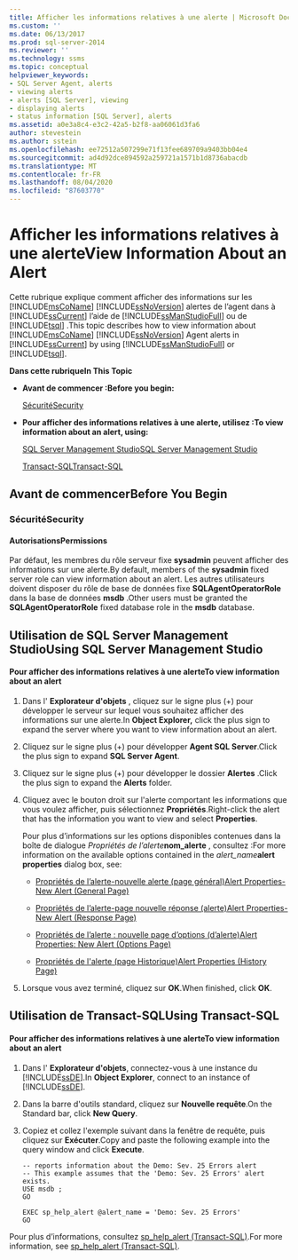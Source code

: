 ```yaml
---
title: Afficher les informations relatives à une alerte | Microsoft Docs
ms.custom: ''
ms.date: 06/13/2017
ms.prod: sql-server-2014
ms.reviewer: ''
ms.technology: ssms
ms.topic: conceptual
helpviewer_keywords:
- SQL Server Agent, alerts
- viewing alerts
- alerts [SQL Server], viewing
- displaying alerts
- status information [SQL Server], alerts
ms.assetid: a0e3a8c4-e3c2-42a5-b2f8-aa06061d3fa6
author: stevestein
ms.author: sstein
ms.openlocfilehash: ee72512a507299e71f13fee689709a9403bb04e4
ms.sourcegitcommit: ad4d92dce894592a259721a1571b1d8736abacdb
ms.translationtype: MT
ms.contentlocale: fr-FR
ms.lasthandoff: 08/04/2020
ms.locfileid: "87603770"
---
```

# <a name="view-information-about-an-alert"></a><span data-ttu-id="d94b5-102">Afficher les informations relatives à une alerte</span><span class="sxs-lookup"><span data-stu-id="d94b5-102">View Information About an Alert</span></span>
  <span data-ttu-id="d94b5-103">Cette rubrique explique comment afficher des informations sur les [!INCLUDE[msCoName](../../includes/msconame-md.md)] [!INCLUDE[ssNoVersion](../../includes/ssnoversion-md.md)] alertes de l’agent dans à [!INCLUDE[ssCurrent](../../includes/sscurrent-md.md)] l’aide de [!INCLUDE[ssManStudioFull](../../includes/ssmanstudiofull-md.md)] ou de [!INCLUDE[tsql](../../includes/tsql-md.md)] .</span><span class="sxs-lookup"><span data-stu-id="d94b5-103">This topic describes how to view information about [!INCLUDE[msCoName](../../includes/msconame-md.md)] [!INCLUDE[ssNoVersion](../../includes/ssnoversion-md.md)] Agent alerts in [!INCLUDE[ssCurrent](../../includes/sscurrent-md.md)] by using [!INCLUDE[ssManStudioFull](../../includes/ssmanstudiofull-md.md)] or [!INCLUDE[tsql](../../includes/tsql-md.md)].</span></span>  
  
 <span data-ttu-id="d94b5-104">**Dans cette rubrique**</span><span class="sxs-lookup"><span data-stu-id="d94b5-104">**In This Topic**</span></span>  
  
-   <span data-ttu-id="d94b5-105">**Avant de commencer :**</span><span class="sxs-lookup"><span data-stu-id="d94b5-105">**Before you begin:**</span></span>  
  
     [<span data-ttu-id="d94b5-106">Sécurité</span><span class="sxs-lookup"><span data-stu-id="d94b5-106">Security</span></span>](#Security)  
  
-   <span data-ttu-id="d94b5-107">**Pour afficher des informations relatives à une alerte, utilisez :**</span><span class="sxs-lookup"><span data-stu-id="d94b5-107">**To view information about an alert, using:**</span></span>  
  
     [<span data-ttu-id="d94b5-108">SQL Server Management Studio</span><span class="sxs-lookup"><span data-stu-id="d94b5-108">SQL Server Management Studio</span></span>](#SSMSProcedure)  
  
     [<span data-ttu-id="d94b5-109">Transact-SQL</span><span class="sxs-lookup"><span data-stu-id="d94b5-109">Transact-SQL</span></span>](#TsqlProcedure)  
  
##  <a name="before-you-begin"></a><a name="BeforeYouBegin"></a> <span data-ttu-id="d94b5-110">Avant de commencer</span><span class="sxs-lookup"><span data-stu-id="d94b5-110">Before You Begin</span></span>  
  
###  <a name="security"></a><a name="Security"></a> <span data-ttu-id="d94b5-111">Sécurité</span><span class="sxs-lookup"><span data-stu-id="d94b5-111">Security</span></span>  
  
####  <a name="permissions"></a><a name="Permissions"></a> <span data-ttu-id="d94b5-112">Autorisations</span><span class="sxs-lookup"><span data-stu-id="d94b5-112">Permissions</span></span>  
 <span data-ttu-id="d94b5-113">Par défaut, les membres du rôle serveur fixe **sysadmin** peuvent afficher des informations sur une alerte.</span><span class="sxs-lookup"><span data-stu-id="d94b5-113">By default, members of the **sysadmin** fixed server role can view information about an alert.</span></span> <span data-ttu-id="d94b5-114">Les autres utilisateurs doivent disposer du rôle de base de données fixe **SQLAgentOperatorRole** dans la base de données **msdb** .</span><span class="sxs-lookup"><span data-stu-id="d94b5-114">Other users must be granted the **SQLAgentOperatorRole** fixed database role in the **msdb** database.</span></span>  
  
##  <a name="using-sql-server-management-studio"></a><a name="SSMSProcedure"></a> <span data-ttu-id="d94b5-115">Utilisation de SQL Server Management Studio</span><span class="sxs-lookup"><span data-stu-id="d94b5-115">Using SQL Server Management Studio</span></span>  
  
#### <a name="to-view-information-about-an-alert"></a><span data-ttu-id="d94b5-116">Pour afficher des informations relatives à une alerte</span><span class="sxs-lookup"><span data-stu-id="d94b5-116">To view information about an alert</span></span>  
  
1.  <span data-ttu-id="d94b5-117">Dans l' **Explorateur d'objets** , cliquez sur le signe plus (+) pour développer le serveur sur lequel vous souhaitez afficher des informations sur une alerte.</span><span class="sxs-lookup"><span data-stu-id="d94b5-117">In **Object Explorer,** click the plus sign to expand the server where you want to view information about an alert.</span></span>  
  
2.  <span data-ttu-id="d94b5-118">Cliquez sur le signe plus (+) pour développer **Agent SQL Server**.</span><span class="sxs-lookup"><span data-stu-id="d94b5-118">Click the plus sign to expand **SQL Server Agent**.</span></span>  
  
3.  <span data-ttu-id="d94b5-119">Cliquez sur le signe plus (+) pour développer le dossier **Alertes** .</span><span class="sxs-lookup"><span data-stu-id="d94b5-119">Click the plus sign to expand the **Alerts** folder.</span></span>  
  
4.  <span data-ttu-id="d94b5-120">Cliquez avec le bouton droit sur l'alerte comportant les informations que vous voulez afficher, puis sélectionnez **Propriétés**.</span><span class="sxs-lookup"><span data-stu-id="d94b5-120">Right-click the alert that has the information you want to view and select **Properties**.</span></span>  
  
     <span data-ttu-id="d94b5-121">Pour plus d’informations sur les options disponibles contenues dans la boîte de dialogue _Propriétés de l’alerte_**nom_alerte** , consultez :</span><span class="sxs-lookup"><span data-stu-id="d94b5-121">For more information on the available options contained in the _alert_name_**alert properties** dialog box, see:</span></span>  
  
    -   [<span data-ttu-id="d94b5-122">Propriétés de l’alerte-nouvelle alerte &#40;page général&#41;</span><span class="sxs-lookup"><span data-stu-id="d94b5-122">Alert Properties-New Alert &#40;General Page&#41;</span></span>](../../integration-services/general-page-of-integration-services-designers-options.md)  
  
    -   [<span data-ttu-id="d94b5-123">Propriétés de l’alerte-page nouvelle réponse &#40;alerte&#41;</span><span class="sxs-lookup"><span data-stu-id="d94b5-123">Alert Properties-New Alert &#40;Response Page&#41;</span></span>](alert-properties-new-alert-response-page.md)  
  
    -   [<span data-ttu-id="d94b5-124">Propriétés de l’alerte : nouvelle page d’options &#40;d’alerte&#41;</span><span class="sxs-lookup"><span data-stu-id="d94b5-124">Alert Properties: New Alert &#40;Options Page&#41;</span></span>](alert-properties-new-alert-options-page.md)  
  
    -   [<span data-ttu-id="d94b5-125">Propriétés de l'alerte &#40;page Historique&#41;</span><span class="sxs-lookup"><span data-stu-id="d94b5-125">Alert Properties &#40;History Page&#41;</span></span>](alert-properties-history-page.md)  
  
5.  <span data-ttu-id="d94b5-126">Lorsque vous avez terminé, cliquez sur **OK**.</span><span class="sxs-lookup"><span data-stu-id="d94b5-126">When finished, click **OK**.</span></span>  
  
##  <a name="using-transact-sql"></a><a name="TsqlProcedure"></a> <span data-ttu-id="d94b5-127">Utilisation de Transact-SQL</span><span class="sxs-lookup"><span data-stu-id="d94b5-127">Using Transact-SQL</span></span>  
  
#### <a name="to-view-information-about-an-alert"></a><span data-ttu-id="d94b5-128">Pour afficher des informations relatives à une alerte</span><span class="sxs-lookup"><span data-stu-id="d94b5-128">To view information about an alert</span></span>  
  
1.  <span data-ttu-id="d94b5-129">Dans l' **Explorateur d'objets**, connectez-vous à une instance du [!INCLUDE[ssDE](../../includes/ssde-md.md)].</span><span class="sxs-lookup"><span data-stu-id="d94b5-129">In **Object Explorer**, connect to an instance of [!INCLUDE[ssDE](../../includes/ssde-md.md)].</span></span>  
  
2.  <span data-ttu-id="d94b5-130">Dans la barre d'outils standard, cliquez sur **Nouvelle requête**.</span><span class="sxs-lookup"><span data-stu-id="d94b5-130">On the Standard bar, click **New Query**.</span></span>  
  
3.  <span data-ttu-id="d94b5-131">Copiez et collez l'exemple suivant dans la fenêtre de requête, puis cliquez sur **Exécuter**.</span><span class="sxs-lookup"><span data-stu-id="d94b5-131">Copy and paste the following example into the query window and click **Execute**.</span></span>  
  
    ```  
    -- reports information about the Demo: Sev. 25 Errors alert  
    -- This example assumes that the 'Demo: Sev. 25 Errors' alert exists.  
    USE msdb ;  
    GO  
  
    EXEC sp_help_alert @alert_name = 'Demo: Sev. 25 Errors'  
    GO  
    ```  
  
 <span data-ttu-id="d94b5-132">Pour plus d’informations, consultez [sp_help_alert &#40;Transact-SQL&#41;](/sql/relational-databases/system-stored-procedures/sp-help-alert-transact-sql).</span><span class="sxs-lookup"><span data-stu-id="d94b5-132">For more information, see [sp_help_alert &#40;Transact-SQL&#41;](/sql/relational-databases/system-stored-procedures/sp-help-alert-transact-sql).</span></span>  
  
  
